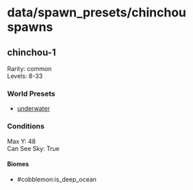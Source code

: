 # data/spawn_presets/chinchou spawns  
  
## chinchou-1  
Rarity: common  
Levels: 8-33  
  
### World Presets  
* [underwater](/data/spawn_data/underwater.md)  
  
### Conditions  
Max Y: 48  
Can See Sky: True  
  
#### Biomes  
  * #cobblemon:is_deep_ocean
  
